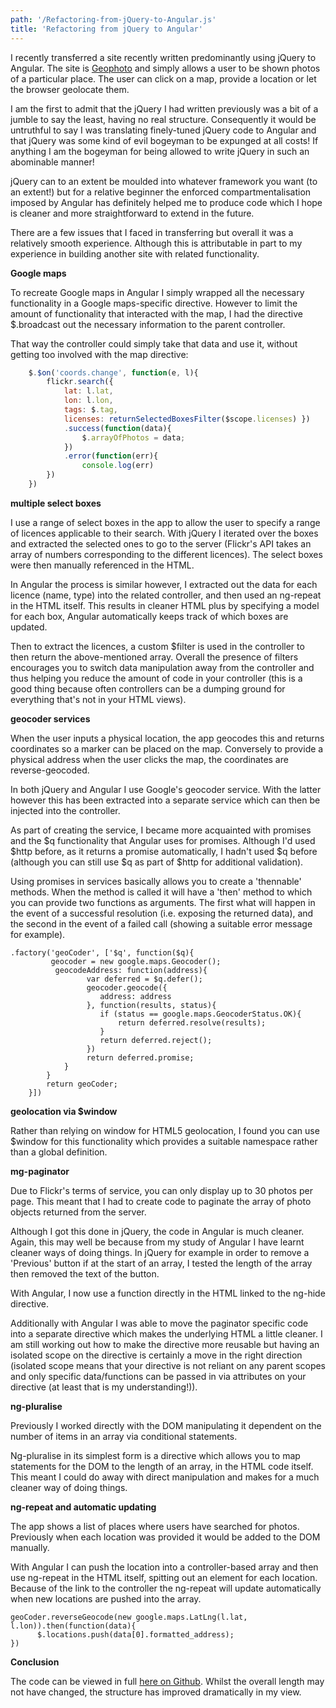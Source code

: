 ```yaml
---
path: '/Refactoring-from-jQuery-to-Angular.js'
title: 'Refactoring from jQuery to Angular'
---
```



I recently transferred a site recently written predominantly using jQuery to Angular. The site is [Geophoto](http://geophoto.grabeh.net) and simply allows a user to be shown photos of a particular place. The user can click on a map, provide a location or let the browser geolocate them.

I am the first to admit that the jQuery I had written previously was a bit of a jumble to say the least, having no real structure. Consequently it would be untruthful to say I was translating finely-tuned jQuery code to Angular and that jQuery was some kind of evil bogeyman to be expunged at all costs! If anything I am the bogeyman for being allowed to write jQuery in such an abominable manner!

jQuery can to an extent be moulded into whatever framework you want (to an extent!) but for a relative beginner the enforced compartmentalisation imposed by Angular has definitely helped me to produce code which I hope is cleaner and more straightforward to extend in the future.

There are a few issues that I faced in transferring but overall it was a relatively smooth experience. Although this is attributable in part to my experience in building another site with related functionality.

**Google maps**

To recreate Google maps in Angular I simply wrapped all the necessary functionality in a Google maps-specific directive. However to limit the amount of functionality that interacted with the map, I had the directive $.broadcast out the necessary information to the parent controller.

That way the controller could simply take that data and use it, without getting too involved with the map directive:
```javascript
    $.$on('coords.change', function(e, l){     
        flickr.search({ 
            lat: l.lat, 
            lon: l.lon, 
            tags: $.tag, 
            licenses: returnSelectedBoxesFilter($scope.licenses) })
            .success(function(data){
                $.arrayOfPhotos = data;
            })
            .error(function(err){
                console.log(err)
        })
    })
```
**multiple select boxes**

I use a range of select boxes in the app to allow the user to specify a range of licences applicable to their search. With jQuery I iterated over the boxes and extracted the selected ones to go to the server (Flickr's API takes an array of numbers corresponding to the different licences). The select boxes were then manually referenced in the HTML.

In Angular the process is similar however, I extracted out the data for each licence (name, type) into the related controller, and then used an ng-repeat in the HTML itself. This results in cleaner HTML plus by specifying a model for each box, Angular automatically keeps track of which boxes are updated.

Then to extract the licences, a custom $filter is used in the controller to then return the above-mentioned array. Overall the presence of filters encourages you to switch data manipulation away from the controller and thus helping you reduce the amount of code in your controller (this is a good thing because often controllers can be a dumping ground for everything that's not in your HTML views).

**geocoder services**

When the user inputs a physical location, the app geocodes this and returns coordinates so a marker can be placed on the map. Conversely to provide a physical address when the user clicks the map, the coordinates are reverse-geocoded.

In both jQuery and Angular I use Google's geocoder service. With the latter however this has been extracted into a separate service which can then be injected into the controller.

As part of creating the service, I became more acquainted with promises and the $q functionality that Angular uses for promises. Although I'd used $http before, as it returns a promise automatically, I hadn't used $q before (although you can still use $q as part of $http for additional validation).

Using promises in services basically allows you to create a 'thennable' methods. When the method is called it will have a 'then' method to which you can provide two functions as arguments. The first what will happen in the event of a successful resolution (i.e. exposing the returned data), and the second in the event of a failed call (showing a suitable error message for example).

    .factory('geoCoder', ['$q', function($q){
             geocoder = new google.maps.Geocoder();
              geocodeAddress: function(address){
                     var deferred = $q.defer();
                     geocoder.geocode({
                        address: address
                     }, function(results, status){
                        if (status == google.maps.GeocoderStatus.OK){
                            return deferred.resolve(results);
                        }
                        return deferred.reject();
                     })
                     return deferred.promise;
                }
            }
            return geoCoder;
        }])

**geolocation via $window**

Rather than relying on window for HTML5 geolocation, I found you can use $window for this functionality which provides a suitable namespace rather than a global definition.

**mg-paginator**

Due to Flickr's terms of service, you can only display up to 30 photos per page. This meant that I had to create code to paginate the array of photo objects returned from the server.

Although I got this done in jQuery, the code in Angular is much cleaner. Again, this may well be because from my study of Angular I have learnt cleaner ways of doing things. In jQuery for example in order to remove a 'Previous' button if at the start of an array, I tested the length of the array then removed the text of the button.

With Angular, I now use a function directly in the HTML linked to the ng-hide directive.

Additionally with Angular I was able to move the paginator specific code into a separate directive which makes the underlying HTML a little cleaner. I am still working out how to make the directive more reusable but having an isolated scope on the directive is certainly a move in the right direction (isolated scope means that your directive is not reliant on any parent scopes and only specific data/functions can be passed in via attributes on your directive (at least that is my understanding!)).

**ng-pluralise**

Previously I worked directly with the DOM manipulating it dependent on the number of items in an array via conditional statements.

Ng-pluralise in its simplest form is a directive which allows you to map statements for the DOM to the length of an array, in the HTML code itself. This meant I could do away with direct manipulation and makes for a much cleaner way of doing things.

**ng-repeat and automatic updating**

The app shows a list of places where users have searched for photos. Previously when each location was provided it would be added to the DOM manually.

With Angular I can push the location into a controller-based array and then use ng-repeat in the HTML itself, spitting out an element for each location. Because of the link to the controller the ng-repeat will update automatically when new locations are pushed into the array.

    geoCoder.reverseGeocode(new google.maps.LatLng(l.lat, l.lon)).then(function(data){
          $.locations.push(data[0].formatted_address);
    })

**Conclusion**

The code can be viewed in full [here on Github](https://github.com/grabbeh/geophoto). Whilst the overall length may not have changed, the structure has improved dramatically in my view.

